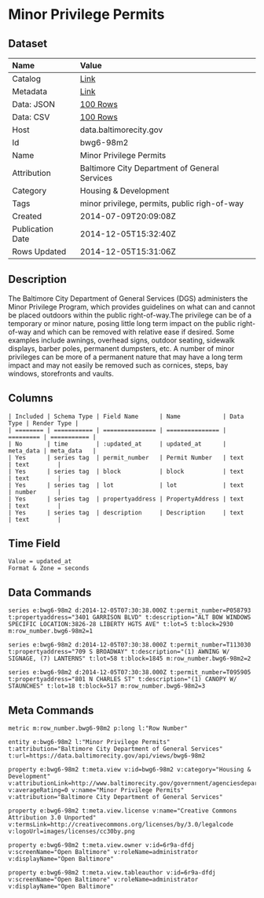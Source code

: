 # Minor Privilege Permits

## Dataset

| Name | Value |
| :--- | :---- |
| Catalog | [Link](https://catalog.data.gov/dataset/minor-privilege-permits-88139) |
| Metadata | [Link](https://data.baltimorecity.gov/api/views/bwg6-98m2) |
| Data: JSON | [100 Rows](https://data.baltimorecity.gov/api/views/bwg6-98m2/rows.json?max_rows=100) |
| Data: CSV | [100 Rows](https://data.baltimorecity.gov/api/views/bwg6-98m2/rows.csv?max_rows=100) |
| Host | data.baltimorecity.gov |
| Id | bwg6-98m2 |
| Name | Minor Privilege Permits |
| Attribution | Baltimore City Department of General Services |
| Category | Housing & Development |
| Tags | minor privilege, permits, public righ-of-way |
| Created | 2014-07-09T20:09:08Z |
| Publication Date | 2014-12-05T15:32:40Z |
| Rows Updated | 2014-12-05T15:31:06Z |

## Description

The Baltimore City Department of General Services (DGS) administers the Minor Privilege Program, which provides guidelines on what can and cannot be placed outdoors within the public right-of-way.The privilege can be of a temporary or minor nature, posing little long term impact on the public right-of-way and which can be removed with relative ease if desired. Some examples include awnings, overhead signs, outdoor seating, sidewalk displays, barber poles, permanent dumpsters, etc. A number of minor privileges can be more of a permanent nature that may have a long term impact and may not easily be removed such as cornices, steps, bay windows, storefronts and vaults.

## Columns

```ls
| Included | Schema Type | Field Name      | Name            | Data Type | Render Type |
| ======== | =========== | =============== | =============== | ========= | =========== |
| No       | time        | :updated_at     | updated_at      | meta_data | meta_data   |
| Yes      | series tag  | permit_number   | Permit Number   | text      | text        |
| Yes      | series tag  | block           | block           | text      | text        |
| Yes      | series tag  | lot             | lot             | text      | number      |
| Yes      | series tag  | propertyaddress | PropertyAddress | text      | text        |
| Yes      | series tag  | description     | Description     | text      | text        |
```

## Time Field

```ls
Value = updated_at
Format & Zone = seconds
```

## Data Commands

```ls
series e:bwg6-98m2 d:2014-12-05T07:30:38.000Z t:permit_number=P058793 t:propertyaddress="3401 GARRISON BLVD" t:description="ALT BOW WINDOWS  SPECIFIC LOCATION:3826-28 LIBERTY HGTS AVE" t:lot=5 t:block=2930 m:row_number.bwg6-98m2=1

series e:bwg6-98m2 d:2014-12-05T07:30:38.000Z t:permit_number=T113030 t:propertyaddress="709 S BROADWAY" t:description="(1) AWNING W/ SIGNAGE, (7) LANTERNS" t:lot=58 t:block=1845 m:row_number.bwg6-98m2=2

series e:bwg6-98m2 d:2014-12-05T07:30:38.000Z t:permit_number=T095905 t:propertyaddress="801 N CHARLES ST" t:description="(1) CANOPY W/ STAUNCHES" t:lot=18 t:block=517 m:row_number.bwg6-98m2=3
```

## Meta Commands

```ls
metric m:row_number.bwg6-98m2 p:long l:"Row Number"

entity e:bwg6-98m2 l:"Minor Privilege Permits" t:attribution="Baltimore City Department of General Services" t:url=https://data.baltimorecity.gov/api/views/bwg6-98m2

property e:bwg6-98m2 t:meta.view v:id=bwg6-98m2 v:category="Housing & Development" v:attributionLink=http://www.baltimorecity.gov/government/agenciesdepartments/generalservices/minorprivilege.aspx v:averageRating=0 v:name="Minor Privilege Permits" v:attribution="Baltimore City Department of General Services"

property e:bwg6-98m2 t:meta.view.license v:name="Creative Commons Attribution 3.0 Unported" v:termsLink=http://creativecommons.org/licenses/by/3.0/legalcode v:logoUrl=images/licenses/cc30by.png

property e:bwg6-98m2 t:meta.view.owner v:id=6r9a-dfdj v:screenName="Open Baltimore" v:roleName=administrator v:displayName="Open Baltimore"

property e:bwg6-98m2 t:meta.view.tableauthor v:id=6r9a-dfdj v:screenName="Open Baltimore" v:roleName=administrator v:displayName="Open Baltimore"
```